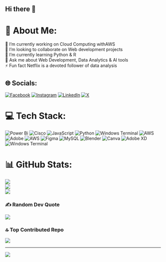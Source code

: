 ## Hi there 👋

# 💫 About Me:
🔭 I’m currently working on Cloud Computing withAWS<br>👯 I’m looking to collaborate on Web development projects<br>🌱 I’m currently learning Python & R<br>💬 Ask me about Web Development, Data Analytics & AI tools<br>⚡ Fun fact Netflix is a devoted follower of data analysis


## 🌐 Socials:
[![Facebook](https://img.shields.io/badge/Facebook-%231877F2.svg?logo=Facebook&logoColor=white)](https://facebook.com/https://www.facebook.com/profile.php?id=100080152645905) [![Instagram](https://img.shields.io/badge/Instagram-%23E4405F.svg?logo=Instagram&logoColor=white)](https://instagram.com/https://www.instagram.com/aaliyaaashk/?hl=en) [![LinkedIn](https://img.shields.io/badge/LinkedIn-%230077B5.svg?logo=linkedin&logoColor=white)](https://linkedin.com/in/https://www.linkedin.com/in/aaliya-shaikh-882962212/) [![X](https://img.shields.io/badge/X-black.svg?logo=X&logoColor=white)](https://x.com/https://x.com/shaikhaliya1212) 

# 💻 Tech Stack:
![Power Bi](https://img.shields.io/badge/power_bi-F2C811?style=plastic&logo=powerbi&logoColor=black) ![Cisco](https://img.shields.io/badge/cisco-%23049fd9.svg?style=plastic&logo=cisco&logoColor=black) ![JavaScript](https://img.shields.io/badge/javascript-%23323330.svg?style=plastic&logo=javascript&logoColor=%23F7DF1E) ![Python](https://img.shields.io/badge/python-3670A0?style=plastic&logo=python&logoColor=ffdd54) ![Windows Terminal](https://img.shields.io/badge/Windows%20Terminal-%234D4D4D.svg?style=plastic&logo=windows-terminal&logoColor=white) ![AWS](https://img.shields.io/badge/AWS-%23FF9900.svg?style=plastic&logo=amazon-aws&logoColor=white) ![Adobe](https://img.shields.io/badge/adobe-%23FF0000.svg?style=plastic&logo=adobe&logoColor=white) ![AWS](https://img.shields.io/badge/AWS-%23FF9900.svg?style=plastic&logo=amazon-aws&logoColor=white) ![Figma](https://img.shields.io/badge/figma-%23F24E1E.svg?style=plastic&logo=figma&logoColor=white) ![MySQL](https://img.shields.io/badge/mysql-4479A1.svg?style=plastic&logo=mysql&logoColor=white) ![Blender](https://img.shields.io/badge/blender-%23F5792A.svg?style=plastic&logo=blender&logoColor=white) ![Canva](https://img.shields.io/badge/Canva-%2300C4CC.svg?style=plastic&logo=Canva&logoColor=white) ![Adobe XD](https://img.shields.io/badge/Adobe%20XD-470137?style=plastic&logo=Adobe%20XD&logoColor=#FF61F6) ![Windows Terminal](https://img.shields.io/badge/Windows%20Terminal-%234D4D4D.svg?style=plastic&logo=windows-terminal&logoColor=white)
# 📊 GitHub Stats:
![](https://github-readme-stats.vercel.app/api?username=aaliyaaashk&theme=dark&hide_border=false&include_all_commits=false&count_private=false)<br/>
![](https://github-readme-streak-stats.herokuapp.com/?user=aaliyaaashk&theme=dark&hide_border=false)<br/>
![](https://github-readme-stats.vercel.app/api/top-langs/?username=aaliyaaashk&theme=dark&hide_border=false&include_all_commits=false&count_private=false&layout=compact)

### ✍️ Random Dev Quote
![](https://quotes-github-readme.vercel.app/api?type=vetical&theme=radical)

### 🔝 Top Contributed Repo
![](https://github-contributor-stats.vercel.app/api?username=aaliyaaashk&limit=5&theme=dark&combine_all_yearly_contributions=true)

---
[![](https://visitcount.itsvg.in/api?id=aaliyaaashk&icon=0&color=6)](https://visitcount.itsvg.in)

<!-- Proudly created with GPRM ( https://gprm.itsvg.in ) -->
